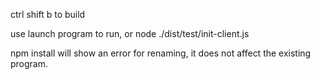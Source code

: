 
ctrl shift b to build

use launch program to run, or node ./dist/test/init-client.js

npm install will show an error for renaming, it does not affect the existing program.